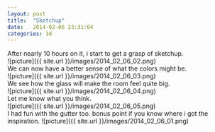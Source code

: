 ```yaml
---
layout: post
title:  "Sketchup"
date:   2014-02-06 23:31:04
categories: 3d
---
```

After nearly 10 hours on it, i start to get a grasp of sketchup.  
![picture]({{ site.url }}/images/2014_02_06_02.png)  
We can now have a better sense of what the colors might be.  
![picture]({{ site.url }}/images/2014_02_06_03.png)  
We see how the glass will make the room feel quite big.  
![picture]({{ site.url }}/images/2014_02_06_04.png)  
Let me know what you think.  
![picture]({{ site.url }}/images/2014_02_06_05.png)  
I had fun with the gutter too. bonus point if you know where i got the inspiration.
![picture]({{ site.url }}/images/2014_02_06_01.png)  
